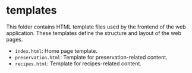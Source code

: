 # templates

This folder contains HTML template files used by the frontend of the web application. These templates define the structure and layout of the web pages.

- `index.html`: Home page template.
- `preservation.html`: Template for preservation-related content.
- `recipes.html`: Template for recipes-related content.
